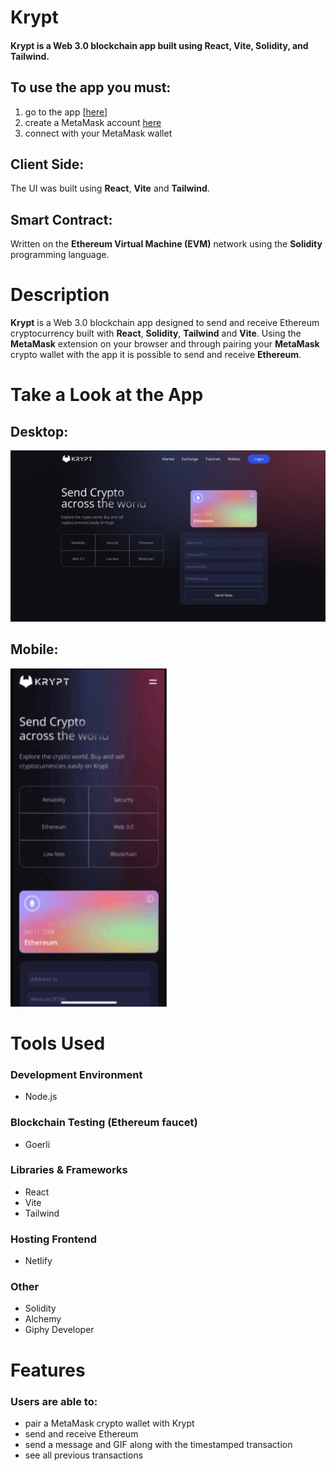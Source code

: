 # Krypt 

#### Krypt is a Web 3.0 blockchain app built using React, Vite, Solidity, and Tailwind.

## To use the app you must:

1) go to the app [<a href="https://krypt-transfers.netlify.app/" target="_blank" rel="noopener noreferrer">here</a>]
2) create a MetaMask account [here](https://metamask.io)
4) connect with your MetaMask wallet

## Client Side:
The UI was built using **React**, **Vite** and **Tailwind**.

## Smart Contract:
Written on the **Ethereum Virtual Machine (EVM)** network using the **Solidity** programming language.

# Description
**Krypt** is a Web 3.0 blockchain app designed to send and receive Ethereum cryptocurrency built with **React**, **Solidity**, **Tailwind** and **Vite**. Using the **MetaMask** extension on your browser and through pairing your **MetaMask** crypto wallet with the app it is possible to send and receive **Ethereum**. 

# Take a Look at the App



## Desktop:

<kbd>
<img src="readme-images/krypt.png" />
</kbd>




## Mobile:

<kbd>
<img src="readme-images/krypt.gif" width="250"/>
</kbd>

# Tools Used

### Development Environment
* Node.js

### Blockchain Testing (Ethereum faucet)
* Goerli

### Libraries & Frameworks
* React 
* Vite
* Tailwind 

### Hosting Frontend
* Netlify

### Other
* Solidity
* Alchemy
* Giphy Developer

# Features

### Users are able to:

* pair a MetaMask crypto wallet with Krypt
* send and receive Ethereum
* send a message and GIF along with the timestamped transaction
* see all previous transactions

</body>
